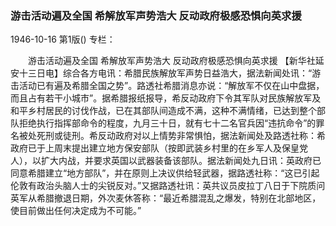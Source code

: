 ### 游击活动遍及全国  希解放军声势浩大  反动政府极感恐惧向英求援

1946-10-16
第1版()
专栏：

　　游击活动遍及全国
    希解放军声势浩大
    反动政府极感恐惧向英求援
    【新华社延安十三日电】综合各方电讯：希腊民族解放军声势日益浩大，据法新闻处讯：“游击活动已有遍及希腊全国之势”。路透社希腊消息亦说：“解放军不仅在山中盘据，而且占有若干小城市”。据希腊报纸报导，希反动政府下令其军队对民族解放军及和平乡村居民的讨伐作战，已在其部队间造成不满，这种不满情绪，已达到整个部队拒绝执行指挥部命令的程度，九月三十日，就有七十二名官兵因“违抗命令”的罪名被处死刑或徒刑。希反动政府对以上情势非常惧怕，据法新闻处及路透社称：希政府已于上周末提出建立地方保安部队（按即武装乡村里的在乡军人及保皇党人），以扩大内战，并要求英国以武器装备该部队。据法新闻处九日讯：英政府已同意希腊建立“地方部队”，并在原则上决议供给轻武器，据路透社称：“这已引起伦敦有政治头脑人士的尖锐反对。”又据路透社讯：英共议员皮拉丁八日于下院质问英军从希腊撤退日期，外次麦休答称：“最近希腊混乱之爆发，特别在北部地区，使目前做出任何决定成为不可能。”
